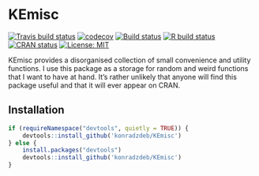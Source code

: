 <!-- README.md is generated from README.Rmd. Please edit that file -->

# KEmisc

[![Travis build
status](https://travis-ci.org/konradzdeb/KEmisc.svg?branch=master)](https://travis-ci.org/konradzdeb/KEmisc)
[![codecov](https://codecov.io/gh/konradzdeb/KEmisc/branch/master/graph/badge.svg)](https://codecov.io/gh/konradzdeb/KEmisc)
[![Build
status](https://ci.appveyor.com/api/projects/status/dfhwb7tplpk46mbw?svg=true)](https://ci.appveyor.com/project/konradedgar/kemisc)
[![R build
status](https://github.com/konradzdeb/KEmisc/workflows/R-CMD-check/badge.svg)](https://github.com/konradzdeb/KEmisc/actions)
[![CRAN
status](https://www.r-pkg.org/badges/version/KEmisc)](https://cran.r-project.org/package=KEmisc)
[![License:
MIT](https://img.shields.io/badge/License-MIT-yellow.svg)](https://opensource.org/licenses/MIT)

KEmisc provides a disorganised collection of small convenience and
utility functions. I use this package as a storage for random and weird
functions that I want to have at hand. It’s rather unlikely that anyone
will find this package useful and that it will ever appear on CRAN.

## Installation

``` r
if (requireNamespace("devtools", quietly = TRUE)) {
    devtools::install_github('konradzdeb/KEmisc')
} else {
    install.packages("devtools")
    devtools::install_github('konradzdeb/KEmisc')
}
```
